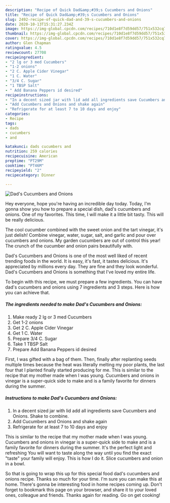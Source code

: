 ```yaml
---
description: "Recipe of Quick Dad&amp;#39;s Cucumbers and Onions"
title: "Recipe of Quick Dad&amp;#39;s Cucumbers and Onions"
slug: 2492-recipe-of-quick-dad-and-39-s-cucumbers-and-onions
date: 2020-10-13T15:31:27.234Z
image: https://img-global.cpcdn.com/recipes/710d1e8f7d59dd57/751x532cq70/dads-cucumbers-and-onions-recipe-main-photo.jpg
thumbnail: https://img-global.cpcdn.com/recipes/710d1e8f7d59dd57/751x532cq70/dads-cucumbers-and-onions-recipe-main-photo.jpg
cover: https://img-global.cpcdn.com/recipes/710d1e8f7d59dd57/751x532cq70/dads-cucumbers-and-onions-recipe-main-photo.jpg
author: Glen Chapman
ratingvalue: 4.5
reviewcount: 27708
recipeingredient:
- "2 lg or 3 med Cucumbers"
- "1-2 onions"
- "2 C. Apple Cider Vinegar"
- "1 C. Water"
- "3/4 C. Sugar"
- "1 TBSP Salt"
- " Add Banana Peppers id desired"
recipeinstructions:
- "In a decent sized jar with lid add all ingredients save Cucumbers and Onions. Shake to combine."
- "Add Cucumbers and Onions and shake again"
- "Refrigerate for at least 7 to 10 days and enjoy"
categories:
- Recipe
tags:
- dads
- cucumbers
- and

katakunci: dads cucumbers and 
nutrition: 259 calories
recipecuisine: American
preptime: "PT29M"
cooktime: "PT46M"
recipeyield: "2"
recipecategory: Dinner

---
```



![Dad&#39;s Cucumbers and Onions](https://img-global.cpcdn.com/recipes/710d1e8f7d59dd57/751x532cq70/dads-cucumbers-and-onions-recipe-main-photo.jpg)

Hey everyone, hope you're having an incredible day today. Today, I'm gonna show you how to prepare a special dish, dad&#39;s cucumbers and onions. One of my favorites. This time, I will make it a little bit tasty. This will be really delicious.

The cool cucumber combined with the sweet onion and the tart vinegar, it&#39;s just delish! Combine vinegar, water, sugar, salt, and garlic and pour over cucumbers and onions. My garden cucumbers are out of control this year! The crunch of the cucumber and onion pairs beautifully with.

Dad&#39;s Cucumbers and Onions is one of the most well liked of recent trending foods in the world. It is easy, it's fast, it tastes delicious. It's appreciated by millions every day. They are fine and they look wonderful. Dad&#39;s Cucumbers and Onions is something that I've loved my entire life.


To begin with this recipe, we must prepare a few ingredients. You can have dad&#39;s cucumbers and onions using 7 ingredients and 3 steps. Here is how you can achieve that.

<!--inarticleads1-->

##### The ingredients needed to make Dad&#39;s Cucumbers and Onions:

1. Make ready 2 lg or 3 med Cucumbers
1. Get 1-2 onions
1. Get 2 C. Apple Cider Vinegar
1. Get 1 C. Water
1. Prepare 3/4 C. Sugar
1. Take 1 TBSP Salt
1. Prepare  Add Banana Peppers id desired


First, I was gifted with a bag of them. Then, finally after replanting seeds multiple times because the heat was literally melting my poor plants, the last four that I planted finally started producing for me. This is similar to the recipe that my mother made when I was young. Cucumbers and onions in vinegar is a super-quick side to make and is a family favorite for dinners during the summer. 

<!--inarticleads2-->

##### Instructions to make Dad&#39;s Cucumbers and Onions:

1. In a decent sized jar with lid add all ingredients save Cucumbers and Onions. Shake to combine.
1. Add Cucumbers and Onions and shake again
1. Refrigerate for at least 7 to 10 days and enjoy


This is similar to the recipe that my mother made when I was young. Cucumbers and onions in vinegar is a super-quick side to make and is a family favorite for dinners during the summer. It&#39;s the perfect light and refreshing You will want to taste along the way until you find the exact &#34;taste&#34; your family will enjoy. This is how I do it. Slice cucumbers and onion in a bowl. 

So that is going to wrap this up for this special food dad&#39;s cucumbers and onions recipe. Thanks so much for your time. I'm sure you can make this at home. There's gonna be interesting food in home recipes coming up. Don't forget to bookmark this page on your browser, and share it to your loved ones, colleague and friends. Thanks again for reading. Go on get cooking!
